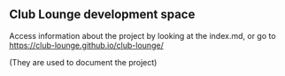 ## Club Lounge development space

Access information about the project by looking at the index.md, or go to https://club-lounge.github.io/club-lounge/

(They are used to document the project)
